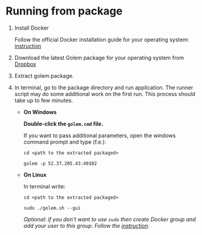 # Running from package

1. Install Docker

   Follow the official Docker installation guide for your operating system: [instruction](https://docs.docker.com/engine/installation/)

2. Download the latest Golem package for your operating system from [Dropbox](https://www.dropbox.com/s/5t6c3qwarddmymc/golem-win32-0.2.X.zip?dl=0)

3. Extract golem package.  

4. In terminal, go to the package directory and run application. The runner script may do some additional work on the first run. This process should take up to few minutes.

   - **On Windows**

      **Double-click the `golem.cmd` file.**

      If you want to pass additional parameters, open the windows command prompt and type (f.e.):

      `cd <path to the extracted packaged>`

      `golem -p 52.37.205.43:40102`

   - **On Linux**

     In terminal write: 

     `cd <path to the extracted packaged>`

     `sudo ./golem.sh --gui`

     _Optional: if you don't want to use `sudo` then create Docker group and add your user to this group. Follow the [instruction](https://docs.docker.com/engine/installation/linux/ubuntulinux/)._
